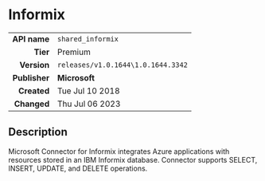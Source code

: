 # Informix
| | |
|-:|-|
|**API name**|`shared_informix`|
|**Tier**|Premium|
|**Version**|`releases/v1.0.1644\1.0.1644.3342`|
|**Publisher**|**Microsoft**|
|**Created**|Tue Jul 10 2018|
|**Changed**|Thu Jul 06 2023|

## Description
Microsoft Connector for Informix integrates Azure applications with resources stored in an IBM Informix database. Connector supports SELECT, INSERT, UPDATE, and DELETE operations.
